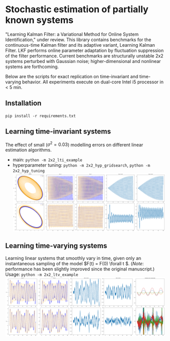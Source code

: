 # Stochastic estimation of partially known systems

"Learning Kalman Filter: a Variational Method for Online System Identification," under review. This library contains benchmarks for the continuous-time Kalman filter and its adaptive variant, Learning Kalman Filter. LKF performs online parameter adaptation by fluctuation suppression of the filter performance. Current benchmarks are structurally unstable 2x2 systems perturbed with Gaussian noise; higher-dimensional and nonlinear systems are forthcoming. 

Below are the scripts for exact replication on time-invariant and time-varying behavior. All experiments execute on dual-core Intel i5 processor in < 5 min.

## Installation
`pip install -r requirements.txt`

## Learning time-invariant systems
The effect of small ($\sigma^2 = 0.03$) modelling errors on different linear estimation algorithms.
* main: `python -m 2x2_lti_example`
* hyperparameter tuning: `python -m 2x2_hyp_gridsearch`, `python -m 2x2_hyp_tuning`
![](figures/lti_dt1e-4_eps1e-3_gam0.25_tau0.25.png)

## Learning time-varying systems
Learning linear systems that smoothly vary in time, given only an instantaneous sampling of the model $F(t) = F(0) \forall t $. 
(_Note_: performance has been slightly improved since the original manuscript.)
Usage: `python -m 2x2_ltv_example`
![](figures/tv_dt1e-3_eps3e-2_gam0.9_tau0.25_new.png)
